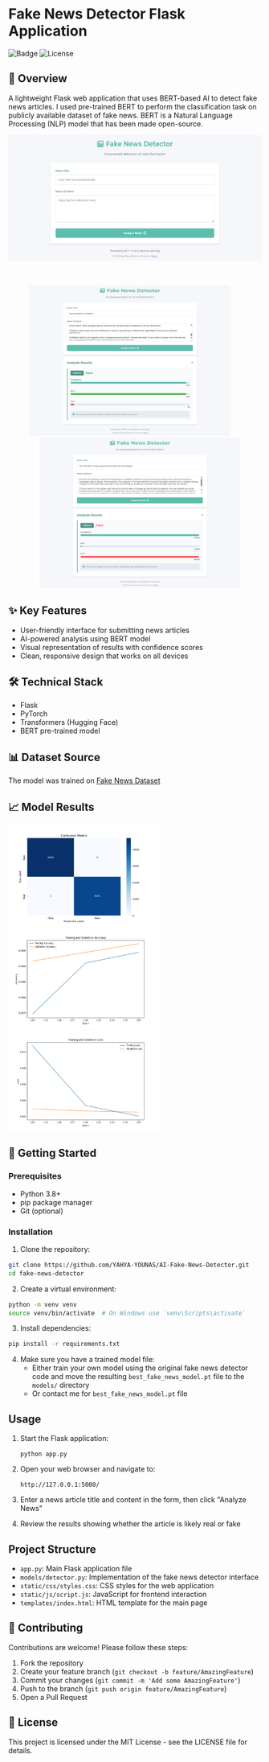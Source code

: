 # Fake News Detector Flask Application

![Badge](https://img.shields.io/badge/status-active-brightgreen)
![License](https://img.shields.io/badge/license-MIT-blue)

## 📌 Overview

A lightweight Flask web application that uses BERT-based AI to detect fake news articles. I used pre-trained BERT to perform the classification task on publicly available dataset of fake news. BERT is a Natural Language Processing (NLP) model that has been made open-source.

<p align="center">
  <img src="static/img/app_interface.png" alt="App Interface" width="600" height="250"/>
</p>
<br/>
<p align="center">
  <img src="static/img/real_news.png" alt="Real News Example" width="400" height="300" style="margin-right: 20px;"/>
  <img src="static/img/fake_news.png" alt="Fake News Example" width="400" height="300" style="margin-left: 20px;"/>
</p>

## ✨ Key Features

-   User-friendly interface for submitting news articles
-   AI-powered analysis using BERT model
-   Visual representation of results with confidence scores
-   Clean, responsive design that works on all devices

## 🛠️ Technical Stack

-   Flask
-   PyTorch
-   Transformers (Hugging Face)
-   BERT pre-trained model

## 📊 Dataset Source

The model was trained on [Fake News Dataset](https://www.kaggle.com/datasets/emineyetm/fake-news-detection-datasets)

## 📈 Model Results

<img src="static/img/confusion_matrix.png" alt="Confusion Matrix" width="300" height="200"/>&ensp;
<img src="static/img/accuracy_plot.png" alt="Accuracy Plot" width="300" height="200"/>&ensp;
<img src="static/img/loss_plot.png" alt="Loss Plot" width="300" height="200"/>

## 🚀 Getting Started

### Prerequisites

-   Python 3.8+
-   pip package manager
-   Git (optional)

### Installation

1. Clone the repository:

```bash
git clone https://github.com/YAHYA-YOUNAS/AI-Fake-News-Detector.git
cd fake-news-detector
```

2. Create a virtual environment:

```bash
python -m venv venv
source venv/bin/activate  # On Windows use `venv\Scripts\activate`
```

3. Install dependencies:

```bash
pip install -r requirements.txt
```

4. Make sure you have a trained model file:
    - Either train your own model using the original fake news detector code and move the resulting `best_fake_news_model.pt` file to the `models/` directory
    - Or contact me for `best_fake_news_model.pt` file

## Usage

1. Start the Flask application:

    ```
    python app.py
    ```

2. Open your web browser and navigate to:

    ```
    http://127.0.0.1:5000/
    ```

3. Enter a news article title and content in the form, then click "Analyze News"

4. Review the results showing whether the article is likely real or fake

## Project Structure

-   `app.py`: Main Flask application file
-   `models/detector.py`: Implementation of the fake news detector interface
-   `static/css/styles.css`: CSS styles for the web application
-   `static/js/script.js`: JavaScript for frontend interaction
-   `templates/index.html`: HTML template for the main page

## 🤝 Contributing

Contributions are welcome! Please follow these steps:

1. Fork the repository
2. Create your feature branch (`git checkout -b feature/AmazingFeature`)
3. Commit your changes (`git commit -m 'Add some AmazingFeature'`)
4. Push to the branch (`git push origin feature/AmazingFeature`)
5. Open a Pull Request

## 📜 License

This project is licensed under the MIT License - see the LICENSE file for details.
